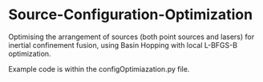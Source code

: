 # Source-Configuration-Optimization
Optimising the arrangement of sources (both point sources and lasers) for inertial confinement fusion, using Basin Hopping with local L-BFGS-B optimization. 

Example code is within the configOptimiazation.py file.
